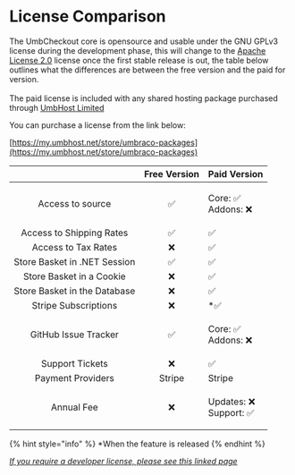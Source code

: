 # License Comparison

The UmbCheckout core is opensource and usable under the GNU GPLv3 license during the development phase, this will change to the [Apache License 2.0](https://choosealicense.com/licenses/apache-2.0/) license once the first stable release is out, the table below outlines what the differences are between the free version and the paid for version.\
\
The paid license is included with any shared hosting package purchased through [UmbHost Limited](https://umbhost.net)

You can purchase a license from the link below:

[https://my.umbhost.net/store/umbraco-packages](https://my.umbhost.net/store/umbraco-packages)

|                              | Free Version | Paid Version                    |
| :--------------------------: | :----------: | ------------------------------- |
|       Access to source       |       ✅      | <p>Core: ✅<br>Addons: ❌</p>     |
|   Access to Shipping Rates   |       ✅      | ✅                               |
|      Access to Tax Rates     |       ❌      | ✅                               |
| Store Basket in .NET Session |       ✅      | ✅                               |
|   Store Basket in a Cookie   |       ❌      | ✅                               |
| Store Basket in the Database |       ❌      | ✅                               |
|     Stripe Subscriptions     |       ❌      | \*✅                             |
|     GitHub Issue Tracker     |       ✅      | <p>Core: ✅<br>Addons: ❌</p>     |
|        Support Tickets       |       ❌      | ✅                               |
|       Payment Providers      |    Stripe    | Stripe                          |
|          Annual Fee          |       ❌      | <p>Updates: ❌<br>Support: ✅</p> |

{% hint style="info" %}
\*When the feature is released
{% endhint %}

[_If you require a developer license, please see this linked page_](developer-license.md)
